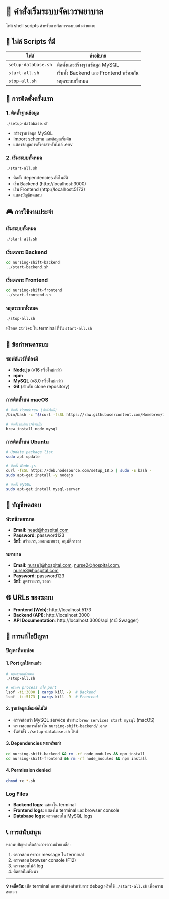 # 🚀 คำสั่งเริ่มระบบจัดเวรพยาบาล

ไฟล์ shell scripts สำหรับการจัดการระบบอย่างง่ายดาย

## 📁 ไฟล์ Scripts ที่มี

| ไฟล์                | คำอธิบาย                                |
| ------------------- | --------------------------------------- |
| `setup-database.sh` | ติดตั้งและสร้างฐานข้อมูล MySQL          |
| `start-all.sh`      | เริ่มทั้ง Backend และ Frontend พร้อมกัน |
| `stop-all.sh`       | หยุดระบบทั้งหมด                         |

## 🏁 การติดตั้งครั้งแรก

### 1. ติดตั้งฐานข้อมูล

```bash
./setup-database.sh
```

- สร้างฐานข้อมูล MySQL
- Import schema และข้อมูลเริ่มต้น
- แสดงข้อมูลการตั้งค่าสำหรับไฟล์ .env

### 2. เริ่มระบบทั้งหมด

```bash
./start-all.sh
```

- ติดตั้ง dependencies อัตโนมัติ
- เริ่ม Backend (http://localhost:3000)
- เริ่ม Frontend (http://localhost:5173)
- แสดงบัญชีทดสอบ

## 🎮 การใช้งานประจำ

### เริ่มระบบทั้งหมด

```bash
./start-all.sh
```

### เริ่มเฉพาะ Backend

```bash
cd nursing-shift-backend
../start-backend.sh
```

### เริ่มเฉพาะ Frontend

```bash
cd nursing-shift-frontend
../start-frontend.sh
```

### หยุดระบบทั้งหมด

```bash
./stop-all.sh
```

หรือกด `Ctrl+C` ใน terminal ที่รัน `start-all.sh`

## 🔧 ข้อกำหนดระบบ

### ซอฟต์แวร์ที่ต้องมี

- **Node.js** (v16 หรือใหม่กว่า)
- **npm**
- **MySQL** (v8.0 หรือใหม่กว่า)
- **Git** (สำหรับ clone repository)

### การติดตั้งบน macOS

```bash
# ติดตั้ง Homebrew (ถ้ายังไม่มี)
/bin/bash -c "$(curl -fsSL https://raw.githubusercontent.com/Homebrew/install/HEAD/install.sh)"

# ติดตั้งซอฟต์แวร์ที่จำเป็น
brew install node mysql
```

### การติดตั้งบน Ubuntu

```bash
# Update package list
sudo apt update

# ติดตั้ง Node.js
curl -fsSL https://deb.nodesource.com/setup_18.x | sudo -E bash -
sudo apt-get install -y nodejs

# ติดตั้ง MySQL
sudo apt-get install mysql-server
```

## 👥 บัญชีทดสอบ

### หัวหน้าพยาบาล

- **Email**: head@hospital.com
- **Password**: password123
- **สิทธิ์**: สร้างเวร, มอบหมายเวร, อนุมัติการลา

### พยาบาล

- **Email**: nurse1@hospital.com, nurse2@hospital.com, nurse3@hospital.com
- **Password**: password123
- **สิทธิ์**: ดูตารางเวร, ขอลา

## 🌐 URLs ของระบบ

- **Frontend (Web)**: http://localhost:5173
- **Backend (API)**: http://localhost:3000
- **API Documentation**: http://localhost:3000/api (ถ้ามี Swagger)

## 🐛 การแก้ไขปัญหา

### ปัญหาที่พบบ่อย

#### 1. Port ถูกใช้งานแล้ว

```bash
# หยุดระบบทั้งหมด
./stop-all.sh

# หรือฆ่า process ที่ใช้ port
lsof -ti:3000 | xargs kill -9  # Backend
lsof -ti:5173 | xargs kill -9  # Frontend
```

#### 2. ฐานข้อมูลเชื่อมต่อไม่ได้

- ตรวจสอบว่า MySQL service ทำงาน: `brew services start mysql` (macOS)
- ตรวจสอบการตั้งค่าใน `nursing-shift-backend/.env`
- รันคำสั่ง `./setup-database.sh` ใหม่

#### 3. Dependencies หายหรือเก่า

```bash
cd nursing-shift-backend && rm -rf node_modules && npm install
cd nursing-shift-frontend && rm -rf node_modules && npm install
```

#### 4. Permission denied

```bash
chmod +x *.sh
```

### Log Files

- **Backend logs**: แสดงใน terminal
- **Frontend logs**: แสดงใน terminal และ browser console
- **Database logs**: ตรวจสอบใน MySQL logs

## 📞 การสนับสนุน

หากพบปัญหาหรือต้องการความช่วยเหลือ:

1. ตรวจสอบ error message ใน terminal
2. ตรวจสอบ browser console (F12)
3. ตรวจสอบไฟล์ log
4. ติดต่อทีมพัฒนา

---

**💡 เคล็ดลับ**: เปิด terminal หลายหน้าต่างสำหรับการ debug หรือใช้ `./start-all.sh` เพื่อความสะดวก
